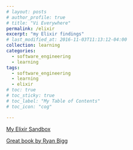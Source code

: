 ```yaml
---
# layout: posts
# author_profile: true
# title: "Vi Everywhere"
permalink: /elixir
excerpt: "my Elixir findings"
# last_modified_at: 2016-11-03T11:13:12-04:00
collection: learning
categories:
  - software_engineering
  - learning
tags:
  - software_engineering
  - learning
  - elixir
# toc: true
# toc_sticky: true
# toc_label: "My Table of Contents"
# toc_icon: "cog"

---
```


[My Elixir Sandbox](https://github.com/friendlyantz/elixir-sandbox)

[Great book by Ryan Bigg](https://leanpub.com/elixir-toyrobot/)
